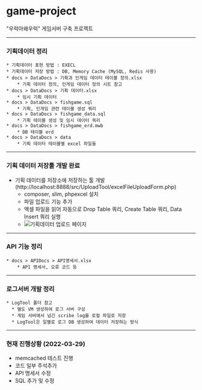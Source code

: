 # game-project
"우럭아왜우럭" 게임서버 구축 프로젝트

---
### 기획데이터 정리
    * 기획데이터 표현 방법 : EXECL
    * 기획데이터 저장 방법 : DB, Memory Cache (MySQL, Redis 사용)
    * docs > DataDocs > 기획과 인게임 데이터 테이블 정의.xlsx
        * 기획 데이터 정의, 인게임 데이터 정의 시트 참고
    * docs > DataDocs > 기획 데이터.xlsx
        * 임시 기획 데이터
    * docs > DataDocs > fishgame.sql
        * 기획, 인게임 관련 테이블 생성 쿼리
    * docs > DataDocs > fishgame_data.sql
        * 기획 테이블 생성 및 임시 데이터 쿼리
    * docs > DataDocs > fishgame_erd.mwb
        * DB 테이블 erd
    * docs > DataDocs > data
        * 기획 데이터 테이블별 excel 파일들
---
### 기획 데이터 저장툴 개발 완료
* 기획 데이터를 저장소에 저장하는 툴 개발 (http://localhost:8888/src/UploadTool/excelFileUploadForm.php)
  * composer, slim, phpexcel 설치
  * 파일 업로드 기능 추가
  * 엑셀 파일을 읽어 자동으로 Drop Table 쿼리, Create Table 쿼리, Data Insert 쿼리 실행
  * ![기획데이터 업로드 페이지](https://user-images.githubusercontent.com/97434281/153375531-bf153072-1ec3-4e12-a891-ff5891aff55c.PNG)

---
### API 기능 정리
    * docs > APIDocs > API명세서.xlsx
        * API 명세서, 오류 코드 등
---
### 로그서버 개발 정리
    * LogTool 폴더 참고
      * 별도 VM 생성하여 로그 서버 구성
      * 게임 서버에서 넘긴 scribe log를 로컬 파일로 저장 
      * LogTool은 일별로 로그 DB 생성하여 데이터 저장하는 방식
---
### 현재 진행상황 (2022-03-29)
* memcached 테스트 진행
* 코드 일부 주석추가
* API 명세서 수정
* SQL 추가 및 수정
